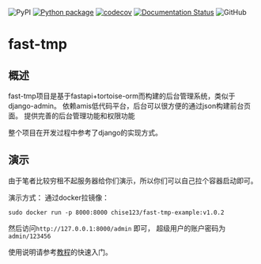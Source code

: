 ![PyPI](https://img.shields.io/pypi/v/fast-tmp?color=gree)
[![Python package](https://github.com/Chise1/fast-tmp/actions/workflows/python-package.yml/badge.svg)](https://github.com/Chise1/fast-tmp/actions/workflows/python-package.yml)
[![codecov](https://codecov.io/gh/Chise1/fast-tmp/branch/main/graph/badge.svg?token=7CZE532R0H)](https://codecov.io/gh/Chise1/fast-tmp)
[![Documentation Status](https://readthedocs.org/projects/fast-tmp/badge/?version=latest)](https://fast-tmp.readthedocs.io/?badge=latest)
![GitHub](https://img.shields.io/github/license/Chise1/fast-tmp)

# fast-tmp

## 概述

fast-tmp项目是基于fastapi+tortoise-orm而构建的后台管理系统，类似于django-admin。
依赖amis低代码平台，后台可以很方便的通过json构建前台页面。
提供完善的后台管理功能和权限功能

整个项目在开发过程中参考了django的实现方式。

## 演示

由于笔者比较穷租不起服务器给你们演示，所以你们可以自己拉个容器启动即可。

演示方式：
通过docker拉镜像：

```shell
sudo docker run -p 8000:8000 chise123/fast-tmp-example:v1.0.2
```

然后访问```http://127.0.0.1:8000/admin``` 即可，
超级用户的账户密码为```admin/123456```

使用说明请参考[教程](fast-tmp.readthedocs.io/?badge=latest)的快速入门。